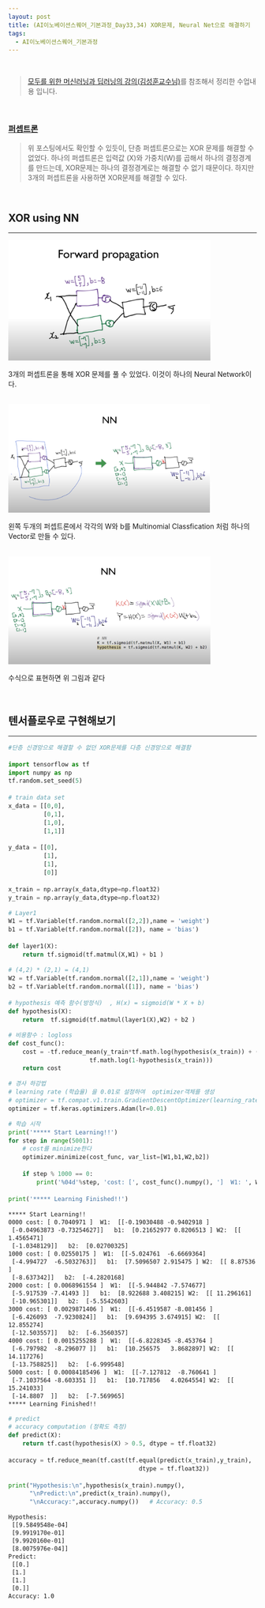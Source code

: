 ```yaml
---
layout: post
title: (AI이노베이션스퀘어_기본과정_Day33,34) XOR문제, Neural Net으로 해결하기
tags:
  - AI이노베이션스퀘어_기본과정
---
```


<br>

>  [모두를 위한 머신러닝과 딥러닝의 강의(김성훈교수님)](https://hunkim.github.io/ml/)를 참조해서 정리한 수업내용 입니다.

<br>

### [퍼셉트론](https://zoe0-0.github.io/blog/Ai_day18/)

> 위 포스팅에서도 확인할 수 있듯이, 단층 퍼셉트론으로는 XOR 문제를 해결할 수 없었다. 하나의 퍼셉트론은 입력값 (X)와 가중치(W)를 곱해서 하나의 결정경계를 만드는데, XOR문제는 하나의 결정경계로는 해결할 수 없기 때문이다. 하지만 3개의 퍼셉트론을 사용하면 XOR문제를 해결할 수 있다.

<br>

## XOR using NN

---

<img src="https://raw.githubusercontent.com/zoe0-0/blog/master/images/nn/1.png" alt="png" style="zoom:40%;" />

3개의 퍼셉트론을 통해 XOR 문제를 풀 수 있었다. 이것이 하나의 Neural Network이다. 

<br>

<img src="https://raw.githubusercontent.com/zoe0-0/blog/master/images/nn/2.png" alt="png" style="zoom:40%;" />

왼쪽 두개의 퍼셉트론에서 각각의 W와 b를 Multinomial Classfication 처럼 하나의 Vector로 만들 수 있다. 

<br>

<img src="https://raw.githubusercontent.com/zoe0-0/blog/master/images/nn/3.png" alt="png" style="zoom:40%;" />

수식으로 표현하면 위 그림과 같다

<br>

## 텐서플로우로 구현해보기

---

```python
#단층 신경망으로 해결할 수 없던 XOR문제를 다층 신경망으로 해결함

import tensorflow as tf
import numpy as np
tf.random.set_seed(5)

# train data set 
x_data = [[0,0],
          [0,1],
          [1,0],
          [1,1]]

y_data = [[0],
          [1],
          [1],
          [0]]

x_train = np.array(x_data,dtype=np.float32)
y_train = np.array(y_data,dtype=np.float32)
```


```python
# Layer1
W1 = tf.Variable(tf.random.normal([2,2]),name = 'weight')
b1 = tf.Variable(tf.random.normal([2]), name = 'bias')

def layer1(X):
    return tf.sigmoid(tf.matmul(X,W1) + b1 )
```


```python
# (4,2) * (2,1) = (4,1)
W2 = tf.Variable(tf.random.normal([2,1]),name = 'weight')
b2 = tf.Variable(tf.random.normal([1]), name = 'bias')

# hypothesis 예측 함수(방정식)  , H(x) = sigmoid(W * X + b)
def hypothesis(X):
    return  tf.sigmoid(tf.matmul(layer1(X),W2) + b2 )
```


```python
# 비용함수 : logloss
def cost_func():
    cost = -tf.reduce_mean(y_train*tf.math.log(hypothesis(x_train)) + (1-y_train)*
                       tf.math.log(1-hypothesis(x_train)))
    return cost
```


```python
# 경사 하강법
# learning rate (학습율) 을 0.01로 설정하여  optimizer객체를 생성
# optimizer = tf.compat.v1.train.GradientDescentOptimizer(learning_rate=0.01)
optimizer = tf.keras.optimizers.Adam(lr=0.01)
```


```python
# 학습 시작
print('***** Start Learning!!')
for step in range(5001):
    # cost를 minimize한다
    optimizer.minimize(cost_func, var_list=[W1,b1,W2,b2])
    
    if step % 1000 == 0:
        print('%04d'%step, 'cost: [', cost_func().numpy(), ']  W1: ', W1.numpy(), '  b1: ', b1.numpy(),'W2: ', W2.numpy(), '  b2: ', b2.numpy())
        
print('***** Learning Finished!!')
```

    ***** Start Learning!!
    0000 cost: [ 0.7040971 ]  W1:  [[-0.19030488 -0.9402918 ]
     [-0.04963873 -0.73254627]]   b1:  [0.21652977 0.8206513 ] W2:  [[ 1.4565471]
     [-1.0348129]]   b2:  [0.02700325]
    1000 cost: [ 0.02550175 ]  W1:  [[-5.024761  -6.6669364]
     [-4.994727  -6.5032763]]   b1:  [7.5096507 2.915475 ] W2:  [[ 8.87536 ]
     [-8.637342]]   b2:  [-4.2820168]
    2000 cost: [ 0.0068961554 ]  W1:  [[-5.944842 -7.574677]
     [-5.917539 -7.41493 ]]   b1:  [8.922688 3.408215] W2:  [[ 11.296161]
     [-10.965301]]   b2:  [-5.5542603]
    3000 cost: [ 0.0029871406 ]  W1:  [[-6.4519587 -8.081456 ]
     [-6.426093  -7.9230824]]   b1:  [9.694395 3.674915] W2:  [[ 12.855274]
     [-12.503557]]   b2:  [-6.3560357]
    4000 cost: [ 0.0015255288 ]  W1:  [[-6.8228345 -8.453764 ]
     [-6.797982  -8.296077 ]]   b1:  [10.256575   3.8682897] W2:  [[ 14.117276]
     [-13.758825]]   b2:  [-6.999548]
    5000 cost: [ 0.00084185496 ]  W1:  [[-7.127812  -8.760641 ]
     [-7.1037564 -8.603351 ]]   b1:  [10.717856   4.0264554] W2:  [[ 15.241033]
     [-14.8807  ]]   b2:  [-7.569965]
    ***** Learning Finished!!

```python
# predict 
# accuracy computation (정확도 측정)
def predict(X):
    return tf.cast(hypothesis(X) > 0.5, dtype = tf.float32)

accuracy = tf.reduce_mean(tf.cast(tf.equal(predict(x_train),y_train),
                                     dtype = tf.float32))

print("Hypothesis:\n",hypothesis(x_train).numpy(), 
      "\nPredict:\n",predict(x_train).numpy(),
      "\nAccuracy:",accuracy.numpy())   # Accuracy: 0.5
```

    Hypothesis:
     [[9.5849548e-04]
     [9.9919170e-01]
     [9.9920160e-01]
     [8.0075976e-04]] 
    Predict:
     [[0.]
     [1.]
     [1.]
     [0.]] 
    Accuracy: 1.0











